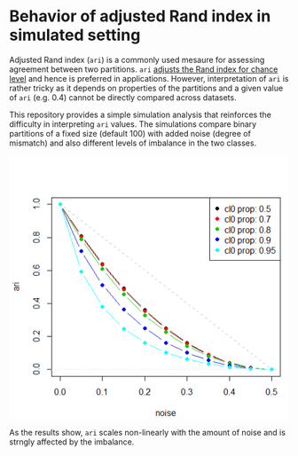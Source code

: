# Behavior of adjusted Rand index in simulated setting

Adjusted Rand index (`ari`) is a commonly used mesaure for assessing agreement between two partitions. 
`ari` [adjusts the Rand index for chance level](https://en.wikipedia.org/wiki/Rand_index#Adjusted_Rand_index) and hence is preferred in applications.
However, interpretation of `ari` is rather tricky as it depends on properties of the partitions and a given value of `ari` (e.g. 0.4) cannot be directly compared across datasets.

This repository provides a simple simulation analysis that reinforces the difficulty in interpreting `ari` values. 
The simulations compare binary partitions of a fixed size (default 100) with added noise (degree of mismatch) and also different levels of imbalance in the two classes.

![results](image.png?raw=true "Results")

As the results show, `ari` scales non-linearly with the amount of noise and is strngly affected by the imbalance.

